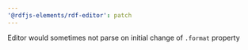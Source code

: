 ```yaml
---
'@rdfjs-elements/rdf-editor': patch
---
```


Editor would sometimes not parse on initial change of `.format` property
